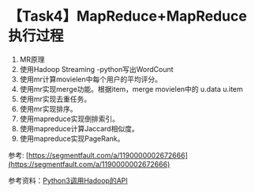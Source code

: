 # 【Task4】MapReduce+MapReduce执行过程
1. MR原理
2. 使用Hadoop Streaming -python写出WordCount
3. 使用mr计算movielen中每个用户的平均评分。
4. 使用mr实现merge功能。根据item，merge movielen中的 u.data u.item
5. 使用mr实现去重任务。
6. 使用mr实现排序。
7. 使用mapreduce实现倒排索引。
8. 使用mapreduce计算Jaccard相似度。
9. 使用mapreduce实现PageRank。


参考: [https://segmentfault.com/a/1190000002672666](https://segmentfault.com/a/1190000002672666)

参考资料：[Python3调用Hadoop的API](https://www.cnblogs.com/sss4/p/10443497.html)
